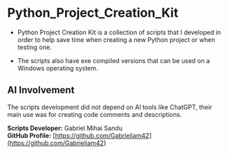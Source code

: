# Python_Project_Creation_Kit



* Python Project Creation Kit is a collection of scripts that I developed in order to help save time when creating a new Python project or when testing one.

* The scripts also have exe compiled versions that can be used on a Windows operating system.








## AI Involvement

The scripts development did not depend on AI tools like ChatGPT, their main use was for creating code comments and descriptions.



**Scripts Developer:** Gabriel Mihai Sandu  
**GitHub Profile:** [https://github.com/Gabrieliam42](https://github.com/Gabrieliam42)
